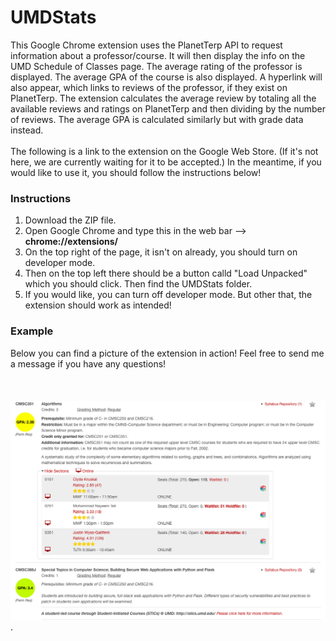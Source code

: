 # UMDStats

This Google Chrome extension uses the PlanetTerp API to request information about a professor/course. It will then display the info on the UMD Schedule of Classes page. The average rating of the professor is displayed. The average GPA of the course is also displayed. A hyperlink will also appear, which links to reviews of the professor, if they exist on PlanetTerp. The extension calculates the average review by totaling all the available reviews and ratings on PlanetTerp and then dividing by the number of reviews. The average GPA is calculated similarly but with grade data instead.
<br/>
<br/>
The following is a link to the extension on the Google Web Store. (If it's not here, we are currently waiting for it to be accepted.) In the meantime, if you would like to use it, you should follow the instructions below!

### Instructions
1. Download the ZIP file.
2. Open Google Chrome and type this in the web bar --> **chrome://extensions/**
3. On the top right of the page, it isn't on already, you should turn on developer mode.
4. Then on the top left there should be a button calld "Load Unpacked" which you should click. Then find the UMDStats folder.
5. If you would like, you can turn off developer mode. But other that, the extension should work as intended!

### Example
Below you can find a picture of the extension in action! Feel free to send me a message if you have any questions! <br/>
<br/>
<br/>
<br/>
![Screenshot](reviews.png). 
  
  

